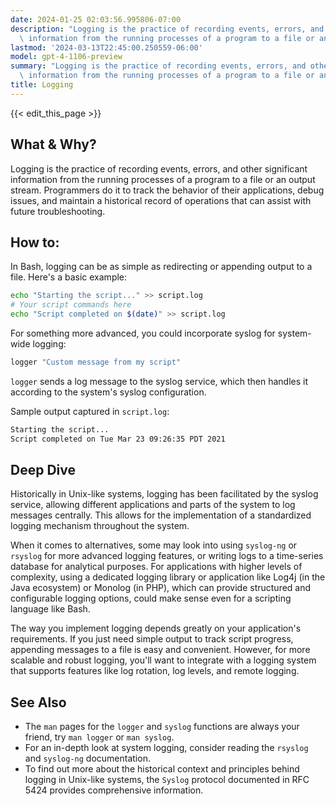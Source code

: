 ```yaml
---
date: 2024-01-25 02:03:56.995806-07:00
description: "Logging is the practice of recording events, errors, and other significant\
  \ information from the running processes of a program to a file or an output\u2026"
lastmod: '2024-03-13T22:45:00.250559-06:00'
model: gpt-4-1106-preview
summary: "Logging is the practice of recording events, errors, and other significant\
  \ information from the running processes of a program to a file or an output\u2026"
title: Logging
---
```


{{< edit_this_page >}}

## What & Why?

Logging is the practice of recording events, errors, and other significant information from the running processes of a program to a file or an output stream. Programmers do it to track the behavior of their applications, debug issues, and maintain a historical record of operations that can assist with future troubleshooting.

## How to:

In Bash, logging can be as simple as redirecting or appending output to a file. Here's a basic example:

```Bash
echo "Starting the script..." >> script.log
# Your script commands here
echo "Script completed on $(date)" >> script.log
```

For something more advanced, you could incorporate syslog for system-wide logging:

```Bash
logger "Custom message from my script"
```

`logger` sends a log message to the syslog service, which then handles it according to the system's syslog configuration.

Sample output captured in `script.log`:

```Bash
Starting the script...
Script completed on Tue Mar 23 09:26:35 PDT 2021
```

## Deep Dive

Historically in Unix-like systems, logging has been facilitated by the syslog service, allowing different applications and parts of the system to log messages centrally. This allows for the implementation of a standardized logging mechanism throughout the system.

When it comes to alternatives, some may look into using `syslog-ng` or `rsyslog` for more advanced logging features, or writing logs to a time-series database for analytical purposes. For applications with higher levels of complexity, using a dedicated logging library or application like Log4j (in the Java ecosystem) or Monolog (in PHP), which can provide structured and configurable logging options, could make sense even for a scripting language like Bash.

The way you implement logging depends greatly on your application's requirements. If you just need simple output to track script progress, appending messages to a file is easy and convenient. However, for more scalable and robust logging, you'll want to integrate with a logging system that supports features like log rotation, log levels, and remote logging.

## See Also

- The `man` pages for the `logger` and `syslog` functions are always your friend, try `man logger` or `man syslog`.
- For an in-depth look at system logging, consider reading the `rsyslog` and `syslog-ng` documentation.
- To find out more about the historical context and principles behind logging in Unix-like systems, the `Syslog` protocol documented in RFC 5424 provides comprehensive information.
